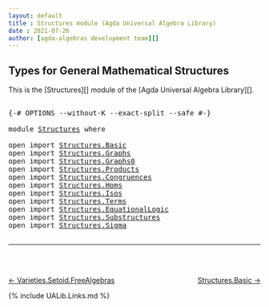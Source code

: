 ```yaml
---
layout: default
title : Structures module (Agda Universal Algebra Library)
date : 2021-07-26
author: [agda-algebras development team][]
---
```


## Types for General Mathematical Structures

This is the [Structures][] module of the [Agda Universal Algebra Library][].


<pre class="Agda">

<a id="285" class="Symbol">{-#</a> <a id="289" class="Keyword">OPTIONS</a> <a id="297" class="Pragma">--without-K</a> <a id="309" class="Pragma">--exact-split</a> <a id="323" class="Pragma">--safe</a> <a id="330" class="Symbol">#-}</a>

<a id="335" class="Keyword">module</a> <a id="342" href="Structures.html" class="Module">Structures</a> <a id="353" class="Keyword">where</a>

<a id="360" class="Keyword">open</a> <a id="365" class="Keyword">import</a> <a id="372" href="Structures.Basic.html" class="Module">Structures.Basic</a>
<a id="389" class="Keyword">open</a> <a id="394" class="Keyword">import</a> <a id="401" href="Structures.Graphs.html" class="Module">Structures.Graphs</a>
<a id="419" class="Keyword">open</a> <a id="424" class="Keyword">import</a> <a id="431" href="Structures.Graphs0.html" class="Module">Structures.Graphs0</a>
<a id="450" class="Keyword">open</a> <a id="455" class="Keyword">import</a> <a id="462" href="Structures.Products.html" class="Module">Structures.Products</a>
<a id="482" class="Keyword">open</a> <a id="487" class="Keyword">import</a> <a id="494" href="Structures.Congruences.html" class="Module">Structures.Congruences</a>
<a id="517" class="Keyword">open</a> <a id="522" class="Keyword">import</a> <a id="529" href="Structures.Homs.html" class="Module">Structures.Homs</a>
<a id="545" class="Keyword">open</a> <a id="550" class="Keyword">import</a> <a id="557" href="Structures.Isos.html" class="Module">Structures.Isos</a>
<a id="573" class="Keyword">open</a> <a id="578" class="Keyword">import</a> <a id="585" href="Structures.Terms.html" class="Module">Structures.Terms</a>
<a id="602" class="Keyword">open</a> <a id="607" class="Keyword">import</a> <a id="614" href="Structures.EquationalLogic.html" class="Module">Structures.EquationalLogic</a>
<a id="641" class="Keyword">open</a> <a id="646" class="Keyword">import</a> <a id="653" href="Structures.Substructures.html" class="Module">Structures.Substructures</a>
<a id="678" class="Keyword">open</a> <a id="683" class="Keyword">import</a> <a id="690" href="Structures.Sigma.html" class="Module">Structures.Sigma</a>

</pre>

--------------------------------

<br>
<br>

[← Varieties.Setoid.FreeAlgebras](Varieties.Setoid.FreeAlgebras.html)
<span style="float:right;">[Structures.Basic →](Structures.Basic.html)</span>

{% include UALib.Links.md %}

[agda-algebras development team]: https://github.com/ualib/agda-algebras#the-agda-algebras-development-team

